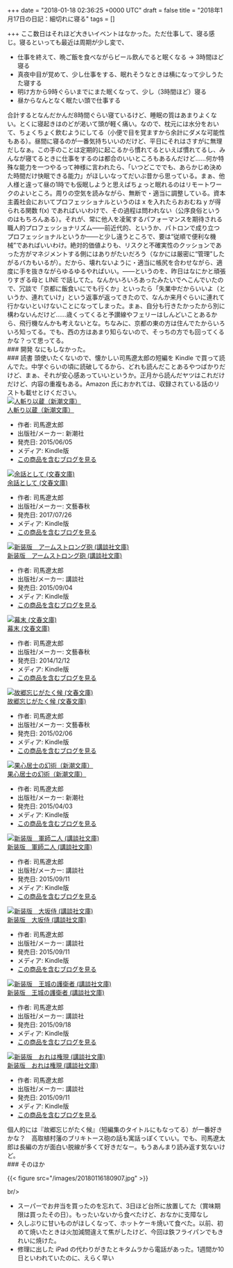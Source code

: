 
+++
date = "2018-01-18 02:36:25 +0000 UTC"
draft = false
title = "2018年1月17日の日記：細切れに寝る"
tags = []

+++
ここ数日はそれほど大きいイベントはなかった。ただ仕事して、寝る感じ。寝るといっても最近は周期が少し変で、

<ul>
<li>仕事を終えて、晩ご飯を食べながらビール飲んでると眠くなる → 3時間ほど寝る</li>
<li>真夜中目が覚めて、少し仕事をする、眠れそうなときは横になって少しうたた寝する</li>
<li>明け方から9時ぐらいまでにまた眠くなって、少し（3時間ほど）寝る</li>
<li>昼からなんとなく眠たい頭で仕事する</li>
</ul>合計するとなんだかんだ8時間ぐらい寝ているけど、睡眠の質はあまりよくない。とくに寝起きはのどが渇いて頭が軽く痛い。なので、枕元には水分をおいて、ちょくちょく飲むようにしてる（小便で目を覚ますから余計にダメな可能性もある）。昼間に寝るのが一番気持ちいいのだけど、平日にそれはさすがに無理だしなぁ。この手のことは定期的に起こるから慣れてるといえば慣れてるし、みんなが寝てるときに仕事をするのは都合のいいところもあるんだけど……何か特殊な能力を一つやるって神様に言われたら、「いつどこででも、あらかじめ決めた時間だけ快眠できる能力」がほしいなってだいぶ昔から思っている。まぁ、他人様と違って昼の1時でも仮眠しようと思えばちょっと眠れるのはリモートワークのよいところ。周りの空気を読みながら、無断で・適当に調整している。資本主義社会においてプロフェッショナルというのは x を入れたらおおむね y が得られる関数 f(x) であればいいわけで、その過程は問われない（公序良俗というのはもちろんある）。それが、常に他人を凌駕するパフォーマンスを期待される職人的プロフェッショナリズム――前近代的、というか、パトロンで成り立つプロフェッショナルというか――と少し違うところで、要は“従順で便利な機械”であればいいわけ。絶対的価値よりも、リスクと不確実性のクッションであった方がマネジメントする側にはありがたいだろう（なかには厳密に“管理”したがるバカもいるが）。だから、壊れないように・適当に帳尻を合わせながら、適度に手を抜きながらゆるゆるやればいい。――というのを、昨日はなにかと頑張りすぎる母と LINE で話してた。なんかいろいろあったみたいでへこんでいたので、冗談で「京都に飯食いにでも行くか」といったら「失業中だからいいよ（というか、連れていけ」という返事が返ってきたので、なんか来月ぐらいに連れて行かないといけないことになってしまった。まぁ、自分も行きたかったから別に構わないんだけど……歳くってくると予讃線やフェリーはしんどいことあるから、飛行機なんかも考えないとな。ちなみに、京都の東の方は住んでたからいろいろ知ってる。でも、西の方はあまり知らないので、そっちの方でも回ってくるかな？って思ってる。

<div class="section">
    ### 開発
    なにもしなかった。

</div>
<div class="section">
    ### 読書
    頭使いたくないので、懐かしい司馬遼太郎の短編を Kindle で買って読んでた。中学ぐらいの頃に読破してるから、どれも読んだことあるやつばかりだけど、まぁ、それが安心感あっていいというか。正月から読んだヤツはこれだけだけど、内容の重複もある。Amazon 氏におかれては、収録されている話のリストも載せとけください。<div class="hatena-asin-detail"><a href="http://www.amazon.co.jp/exec/obidos/ASIN/B00XXAA5OK/bestylesnet-22/"><img src="https://images-fe.ssl-images-amazon.com/images/I/51%2Bfuj-zQlL._SL160_.jpg" class="hatena-asin-detail-image" alt="人斬り以蔵（新潮文庫）" title="人斬り以蔵（新潮文庫）"/></a><div class="hatena-asin-detail-info"><a href="http://www.amazon.co.jp/exec/obidos/ASIN/B00XXAA5OK/bestylesnet-22/">人斬り以蔵（新潮文庫）</a><ul><li><span class="hatena-asin-detail-label">作者:</span> 司馬遼太郎</li><li><span class="hatena-asin-detail-label">出版社/メーカー:</span> 新潮社</li><li><span class="hatena-asin-detail-label">発売日:</span> 2015/06/05</li><li><span class="hatena-asin-detail-label">メディア:</span> Kindle版</li><li><a href="http://d.hatena.ne.jp/asin/B00XXAA5OK/bestylesnet-22" target="_blank">この商品を含むブログを見る</a></li></ul></div><div class="hatena-asin-detail-foot"></div></div><div class="hatena-asin-detail"><a href="http://www.amazon.co.jp/exec/obidos/ASIN/B07435TR1J/bestylesnet-22/"><img src="https://images-fe.ssl-images-amazon.com/images/I/51U5qoyDg-L._SL160_.jpg" class="hatena-asin-detail-image" alt="余話として (文春文庫)" title="余話として (文春文庫)"/></a><div class="hatena-asin-detail-info"><a href="http://www.amazon.co.jp/exec/obidos/ASIN/B07435TR1J/bestylesnet-22/">余話として (文春文庫)</a><ul><li><span class="hatena-asin-detail-label">作者:</span> 司馬遼太郎</li><li><span class="hatena-asin-detail-label">出版社/メーカー:</span> 文藝春秋</li><li><span class="hatena-asin-detail-label">発売日:</span> 2017/07/26</li><li><span class="hatena-asin-detail-label">メディア:</span> Kindle版</li><li><a href="http://d.hatena.ne.jp/asin/B07435TR1J/bestylesnet-22" target="_blank">この商品を含むブログを見る</a></li></ul></div><div class="hatena-asin-detail-foot"></div></div><div class="hatena-asin-detail"><a href="http://www.amazon.co.jp/exec/obidos/ASIN/B014ER366E/bestylesnet-22/"><img src="https://images-fe.ssl-images-amazon.com/images/I/510%2B18BIjtL._SL160_.jpg" class="hatena-asin-detail-image" alt="新装版　アームストロング砲 (講談社文庫)" title="新装版　アームストロング砲 (講談社文庫)"/></a><div class="hatena-asin-detail-info"><a href="http://www.amazon.co.jp/exec/obidos/ASIN/B014ER366E/bestylesnet-22/">新装版　アームストロング砲 (講談社文庫)</a><ul><li><span class="hatena-asin-detail-label">作者:</span> 司馬遼太郎</li><li><span class="hatena-asin-detail-label">出版社/メーカー:</span> 講談社</li><li><span class="hatena-asin-detail-label">発売日:</span> 2015/09/04</li><li><span class="hatena-asin-detail-label">メディア:</span> Kindle版</li><li><a href="http://d.hatena.ne.jp/asin/B014ER366E/bestylesnet-22" target="_blank">この商品を含むブログを見る</a></li></ul></div><div class="hatena-asin-detail-foot"></div></div><div class="hatena-asin-detail"><a href="http://www.amazon.co.jp/exec/obidos/ASIN/B00PVUMPBQ/bestylesnet-22/"><img src="https://images-fe.ssl-images-amazon.com/images/I/418kup4w3aL._SL160_.jpg" class="hatena-asin-detail-image" alt="幕末 (文春文庫)" title="幕末 (文春文庫)"/></a><div class="hatena-asin-detail-info"><a href="http://www.amazon.co.jp/exec/obidos/ASIN/B00PVUMPBQ/bestylesnet-22/">幕末 (文春文庫)</a><ul><li><span class="hatena-asin-detail-label">作者:</span> 司馬遼太郎</li><li><span class="hatena-asin-detail-label">出版社/メーカー:</span> 文藝春秋</li><li><span class="hatena-asin-detail-label">発売日:</span> 2014/12/12</li><li><span class="hatena-asin-detail-label">メディア:</span> Kindle版</li><li><a href="http://d.hatena.ne.jp/asin/B00PVUMPBQ/bestylesnet-22" target="_blank">この商品を含むブログを見る</a></li></ul></div><div class="hatena-asin-detail-foot"></div></div><div class="hatena-asin-detail"><a href="http://www.amazon.co.jp/exec/obidos/ASIN/B00SSQKVA2/bestylesnet-22/"><img src="https://images-fe.ssl-images-amazon.com/images/I/51vgim49FZL._SL160_.jpg" class="hatena-asin-detail-image" alt="故郷忘じがたく候 (文春文庫)" title="故郷忘じがたく候 (文春文庫)"/></a><div class="hatena-asin-detail-info"><a href="http://www.amazon.co.jp/exec/obidos/ASIN/B00SSQKVA2/bestylesnet-22/">故郷忘じがたく候 (文春文庫)</a><ul><li><span class="hatena-asin-detail-label">作者:</span> 司馬遼太郎</li><li><span class="hatena-asin-detail-label">出版社/メーカー:</span> 文藝春秋</li><li><span class="hatena-asin-detail-label">発売日:</span> 2015/02/06</li><li><span class="hatena-asin-detail-label">メディア:</span> Kindle版</li><li><a href="http://d.hatena.ne.jp/asin/B00SSQKVA2/bestylesnet-22" target="_blank">この商品を含むブログを見る</a></li></ul></div><div class="hatena-asin-detail-foot"></div></div><div class="hatena-asin-detail"><a href="http://www.amazon.co.jp/exec/obidos/ASIN/B00UWFC3SK/bestylesnet-22/"><img src="https://images-fe.ssl-images-amazon.com/images/I/51tyCfG4dsL._SL160_.jpg" class="hatena-asin-detail-image" alt="果心居士の幻術（新潮文庫）" title="果心居士の幻術（新潮文庫）"/></a><div class="hatena-asin-detail-info"><a href="http://www.amazon.co.jp/exec/obidos/ASIN/B00UWFC3SK/bestylesnet-22/">果心居士の幻術（新潮文庫）</a><ul><li><span class="hatena-asin-detail-label">作者:</span> 司馬遼太郎</li><li><span class="hatena-asin-detail-label">出版社/メーカー:</span> 新潮社</li><li><span class="hatena-asin-detail-label">発売日:</span> 2015/04/03</li><li><span class="hatena-asin-detail-label">メディア:</span> Kindle版</li><li><a href="http://d.hatena.ne.jp/asin/B00UWFC3SK/bestylesnet-22" target="_blank">この商品を含むブログを見る</a></li></ul></div><div class="hatena-asin-detail-foot"></div></div><div class="hatena-asin-detail"><a href="http://www.amazon.co.jp/exec/obidos/ASIN/B014QSTXDG/bestylesnet-22/"><img src="https://images-fe.ssl-images-amazon.com/images/I/51pFUTjq3pL._SL160_.jpg" class="hatena-asin-detail-image" alt="新装版　軍師二人 (講談社文庫)" title="新装版　軍師二人 (講談社文庫)"/></a><div class="hatena-asin-detail-info"><a href="http://www.amazon.co.jp/exec/obidos/ASIN/B014QSTXDG/bestylesnet-22/">新装版　軍師二人 (講談社文庫)</a><ul><li><span class="hatena-asin-detail-label">作者:</span> 司馬遼太郎</li><li><span class="hatena-asin-detail-label">出版社/メーカー:</span> 講談社</li><li><span class="hatena-asin-detail-label">発売日:</span> 2015/09/11</li><li><span class="hatena-asin-detail-label">メディア:</span> Kindle版</li><li><a href="http://d.hatena.ne.jp/asin/B014QSTXDG/bestylesnet-22" target="_blank">この商品を含むブログを見る</a></li></ul></div><div class="hatena-asin-detail-foot"></div></div><div class="hatena-asin-detail"><a href="http://www.amazon.co.jp/exec/obidos/ASIN/B014QSTWUK/bestylesnet-22/"><img src="https://images-fe.ssl-images-amazon.com/images/I/51VSRI7PQ9L._SL160_.jpg" class="hatena-asin-detail-image" alt="新装版　大坂侍 (講談社文庫)" title="新装版　大坂侍 (講談社文庫)"/></a><div class="hatena-asin-detail-info"><a href="http://www.amazon.co.jp/exec/obidos/ASIN/B014QSTWUK/bestylesnet-22/">新装版　大坂侍 (講談社文庫)</a><ul><li><span class="hatena-asin-detail-label">作者:</span> 司馬遼太郎</li><li><span class="hatena-asin-detail-label">出版社/メーカー:</span> 講談社</li><li><span class="hatena-asin-detail-label">発売日:</span> 2015/09/11</li><li><span class="hatena-asin-detail-label">メディア:</span> Kindle版</li><li><a href="http://d.hatena.ne.jp/asin/B014QSTWUK/bestylesnet-22" target="_blank">この商品を含むブログを見る</a></li></ul></div><div class="hatena-asin-detail-foot"></div></div><div class="hatena-asin-detail"><a href="http://www.amazon.co.jp/exec/obidos/ASIN/B01530SCVK/bestylesnet-22/"><img src="https://images-fe.ssl-images-amazon.com/images/I/510oFy8H2DL._SL160_.jpg" class="hatena-asin-detail-image" alt="新装版　王城の護衛者 (講談社文庫)" title="新装版　王城の護衛者 (講談社文庫)"/></a><div class="hatena-asin-detail-info"><a href="http://www.amazon.co.jp/exec/obidos/ASIN/B01530SCVK/bestylesnet-22/">新装版　王城の護衛者 (講談社文庫)</a><ul><li><span class="hatena-asin-detail-label">作者:</span> 司馬遼太郎</li><li><span class="hatena-asin-detail-label">出版社/メーカー:</span> 講談社</li><li><span class="hatena-asin-detail-label">発売日:</span> 2015/09/18</li><li><span class="hatena-asin-detail-label">メディア:</span> Kindle版</li><li><a href="http://d.hatena.ne.jp/asin/B01530SCVK/bestylesnet-22" target="_blank">この商品を含むブログを見る</a></li></ul></div><div class="hatena-asin-detail-foot"></div></div><div class="hatena-asin-detail"><a href="http://www.amazon.co.jp/exec/obidos/ASIN/B014QSTWLY/bestylesnet-22/"><img src="https://images-fe.ssl-images-amazon.com/images/I/514-3FnsPzL._SL160_.jpg" class="hatena-asin-detail-image" alt="新装版　おれは権現 (講談社文庫)" title="新装版　おれは権現 (講談社文庫)"/></a><div class="hatena-asin-detail-info"><a href="http://www.amazon.co.jp/exec/obidos/ASIN/B014QSTWLY/bestylesnet-22/">新装版　おれは権現 (講談社文庫)</a><ul><li><span class="hatena-asin-detail-label">作者:</span> 司馬遼太郎</li><li><span class="hatena-asin-detail-label">出版社/メーカー:</span> 講談社</li><li><span class="hatena-asin-detail-label">発売日:</span> 2015/09/11</li><li><span class="hatena-asin-detail-label">メディア:</span> Kindle版</li><li><a href="http://d.hatena.ne.jp/asin/B014QSTWLY/bestylesnet-22" target="_blank">この商品を含むブログを見る</a></li></ul></div><div class="hatena-asin-detail-foot"></div></div>個人的には『故郷忘じがたく候』（短編集のタイトルにもなってる）が一番好きかな？　高取植村藩のブリキトース砲の話も寓話っぽくていい。でも、司馬遼太郎は長編の方が面白い脱線が多くて好きだなー。もうあんまり読み返す気ないけど。

</div>
<div class="section">
    ### そのほか
    

{{< figure src="/images/20180116180907.jpg"  >}}

br/>


<ul>
<li>スーパーでお弁当を買ったのを忘れて、3日ほど台所に放置してた（賞味期限は買ったその日）。もったいないから食べたけど、おなかに支障なし</li>
<li>久しぶりに甘いものがほしくなって、ホットケーキ焼いて食べた。以前、初めて焼いたときは火加減間違えて焦がしたけど、今回は鉄フライパンでもきれいに焼けた。</li>
<li>修理に出した iPad の代わりがきたとキタムラから電話があった。1週間か10日といわれていたのに、えらく早い</li>
</ul>
</div>


